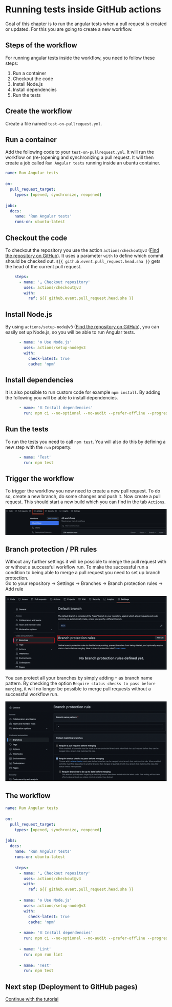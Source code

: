 # Running tests inside GitHub actions
Goal of this chapter is to run the angular tests when a pull request is created or updated.
For this you are going to create a new workflow.

## Steps of the workflow
For running angular tests inside the workflow, you need to follow these steps:
1. Run a container
2. Checkout the code
3. Install Node.js
4. Install dependencies
5. Run the tests

## Create the workflow
Create a file named `test-on-pullrequest.yml`.

## Run a container
Add the following code to your `test-on-pullrequest.yml`.
It will run the workflow on (re-)opening and synchronizing a pull request.
It will then create a job called `Run Angular tests` running inside an ubuntu container.
```yml
name: Run Angular tests

on:
  pull_request_target:
    types: [opened, synchronize, reopened]

jobs:
  docs:
    name: 'Run Angular tests'
    runs-on: ubuntu-latest
```

## Checkout the code
To checkout the repository you use the action `actions/checkout@v3` ([Find the repository on GitHub](https://github.com/actions/checkout)).
It uses a parameter `with` to define which commit should be checked out.
`${{ github.event.pull_request.head.sha }}` gets the head of the current pull request.
```yml
    steps:
      - name: '☁️ Checkout repository'
        uses: actions/checkout@v3
        with:
          ref: ${{ github.event.pull_request.head.sha }}
```

## Install Node.js
By using `actions/setup-node@v3` ([Find the repository on GitHub](https://github.com/actions/setup-node)),
you can easily set up Node.js, so you will be able to run Angular tests.
```yml
      - name: '⚙️ Use Node.js'
        uses: actions/setup-node@v3
        with:
          check-latest: true
          cache: 'npm'
```

## Install dependencies
It is also possible to run custom code for example `npm install`.
By adding the following you will be able to install dependencies.
```yml
      - name: '⛓️ Install dependencies'
        run: npm ci --no-optional --no-audit --prefer-offline --progress=false
```

## Run the tests
To run the tests you need to call `npm test`. You will also do this by defining a new step with the `run` property.
```yml
      - name: 'Test'
        run: npm test
```

## Trigger the workflow
To trigger the workflow you now need to create a new pull request.
To do so, create a new branch, do some changes and push it. Now create a pull request.
This should start a new build which you can find in the tab `Actions`.  

![Running GitHub Actions](assets/running-actions.png)

## Branch protection / PR rules
Without any further settings it will be possible to merge the pull request with or without a successful workflow run.
To make the successful run a condition to being able to merge a pull request you need to set up branch protection.  
Go to your repository &rarr; Settings &rarr; Branches &rarr; Branch protection rules &rarr; Add rule  

![](assets/branch-protection.png)  

You can protect all your branches by simply adding `*` as branch name pattern.
By checking the option `Require status checks to pass before merging`, it will no longer be possible to merge pull requests
without a successful workflow run.  

![](assets/add-branch-protection.png)

## The workflow
```yml
name: Run Angular tests

on:
  pull_request_target:
    types: [opened, synchronize, reopened]

jobs:
  docs:
    name: 'Run Angular tests'
    runs-on: ubuntu-latest

    steps:
      - name: '☁️ Checkout repository'
        uses: actions/checkout@v3
        with:
          ref: ${{ github.event.pull_request.head.sha }}

      - name: '⚙️ Use Node.js'
        uses: actions/setup-node@v3
        with:
          check-latest: true
          cache: 'npm'

      - name: '⛓️ Install dependencies'
        run: npm ci --no-optional --no-audit --prefer-offline --progress=false

      - name: 'Lint'
        run: npm run lint

      - name: 'Test'
        run: npm test
```

## Next step (Deployment to GitHub pages)
[Continue with the tutorial](deployment-to-github-pages.md)
